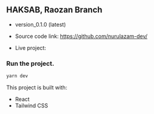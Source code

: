 ## HAKSAB, Raozan Branch

- version_0.1.0 (latest)
- Source code link:
  https://github.com/nurulazam-dev/

- Live project:

### Run the project.

```bash
yarn dev
```

This project is built with:

- React
- Tailwind CSS
